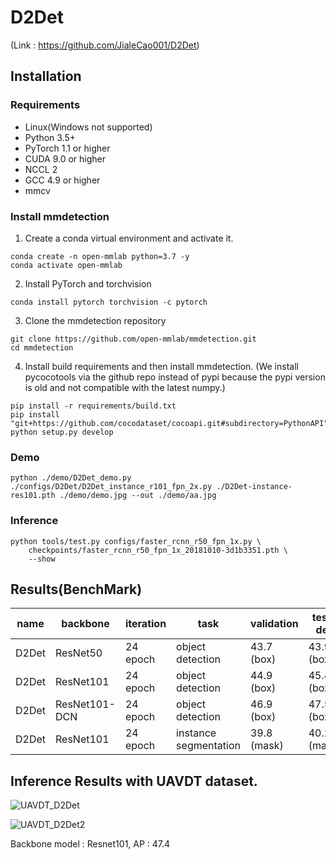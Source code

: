 # D2Det
(Link : https://github.com/JialeCao001/D2Det)

## Installation
### Requirements
* Linux(Windows not supported)
* Python 3.5+
* PyTorch 1.1 or higher
* CUDA 9.0 or higher
* NCCL 2
* GCC 4.9 or higher
* mmcv

### Install mmdetection
1) Create a conda virtual environment and activate it.
```text
conda create -n open-mmlab python=3.7 -y
conda activate open-mmlab
```

2) Install PyTorch and torchvision 
```text
conda install pytorch torchvision -c pytorch
```

3) Clone the mmdetection repository
```text
git clone https://github.com/open-mmlab/mmdetection.git
cd mmdetection
```

4) Install build requirements and then install mmdetection. (We install pycocotools via the github repo instead of pypi because the pypi version is old and not compatible with the latest numpy.)
```text
pip install -r requirements/build.txt
pip install "git+https://github.com/cocodataset/cocoapi.git#subdirectory=PythonAPI"
python setup.py develop
```
### Demo
```text
python ./demo/D2Det_demo.py ./configs/D2Det/D2Det_instance_r101_fpn_2x.py ./D2Det-instance-res101.pth ./demo/demo.jpg --out ./demo/aa.jpg
```

### Inference
```text
python tools/test.py configs/faster_rcnn_r50_fpn_1x.py \
    checkpoints/faster_rcnn_r50_fpn_1x_20181010-3d1b3351.pth \
    --show
```

## Results(BenchMark)
|name	|backbone	|iteration	|task	|validation	|test-dev	|download|
|---|---|---|---|---|---|---|
|D2Det	|ResNet50	|24 epoch	|object detection	|43.7 (box)	|43.9 (box)	|[Resnet50](https://drive.google.com/file/d/1es6y8Uu-fByOmTq_Y_M5uMuO42_ARI7k/view)|
|D2Det	|ResNet101	|24 epoch	|object detection	|44.9 (box)	|45.4 (box)	|[Resnet101](https://drive.google.com/open?id=14Cw9Y3vSdirkR3xLcb6F6H1hHr3qzLNj)|
|D2Det	|ResNet101-DCN	|24 epoch	|object detection	|46.9 (box)	|47.5 (box)	|[Resnet101-DCN](https://drive.google.com/open?id=1jDeAj_rMKLMf64BGwqiysis9IyZzTQ6w)|
|D2Det	|ResNet101	|24 epoch	|instance segmentation	|39.8 (mask)	|40.2 (mask)	|[Resnet101](https://drive.google.com/open?id=14Cw9Y3vSdirkR3xLcb6F6H1hHr3qzLNj)|


## Inference Results with UAVDT dataset.
![UAVDT_D2Det](https://user-images.githubusercontent.com/79160507/131081442-0bcac618-1aa8-4b44-8d54-c35302f32db2.PNG)

![UAVDT_D2Det2](https://user-images.githubusercontent.com/79160507/131081445-ede4dbda-6637-4b90-8f08-65e0796f1031.PNG)

Backbone model : Resnet101, AP : 47.4

